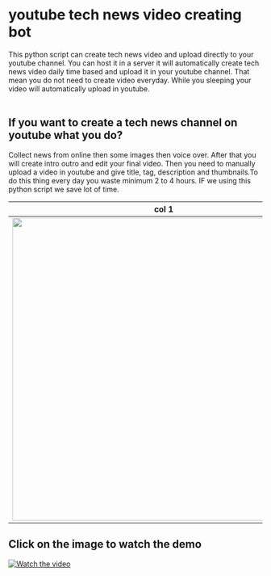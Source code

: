# youtube tech news video creating bot
This python script can create tech news video and upload directly to your youtube channel. You can host it in a server it will automatically create tech news video daily time based and upload it in your youtube channel. That mean you do not need to create video everyday. While you sleeping your video will automatically upload in youtube. <br>
<br>
## If you want to create a tech news channel on youtube what you do?<br>
Collect news from online then some images then voice over. After that you will create intro outro and edit your final video. Then you need to manually upload a video in youtube and give title, tag, description and thumbnails.To do this thing every day you waste minimum 2 to 4 hours. IF we using this python script we save lot of time.

| col 1      | col 2      |
|------------|-------------|
| <img src="https://github.com/bmox/bot/blob/main/youtube_last%20uploads/flow_char1.png" width="600"> | <img src="https://mk0jobadderjftub56m0.kinstacdn.com/wp-content/uploads/stackoverflow.com-300.jpg" width="600"> |
## Click on the image to watch the demo
 [![Watch the video](https://i.ytimg.com/vi/lIsj6j_mfzU/hqdefault.jpg)](https://youtu.be/lIsj6j_mfzU)

